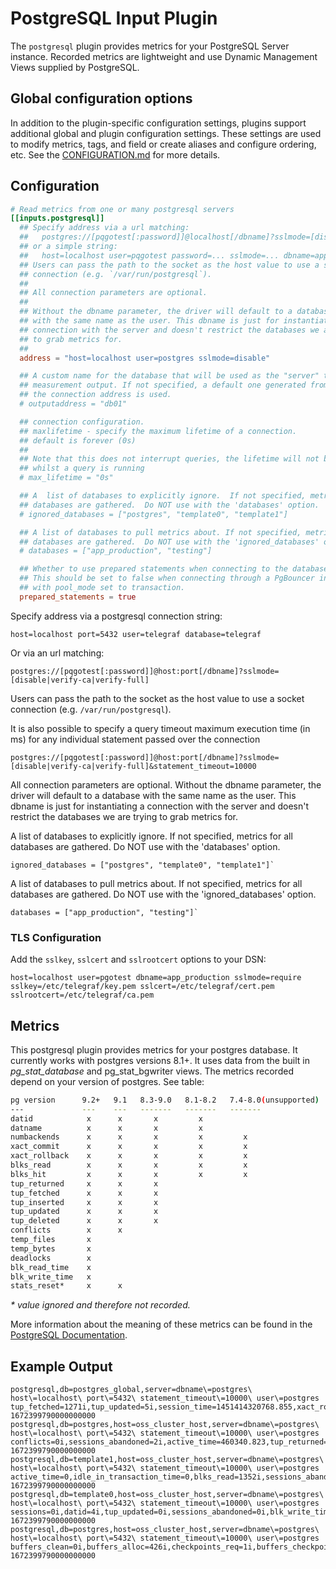 # PostgreSQL Input Plugin

The `postgresql` plugin provides metrics for your PostgreSQL Server instance.
Recorded metrics are lightweight and use Dynamic Management Views supplied
by PostgreSQL.

## Global configuration options <!-- @/docs/includes/plugin_config.md -->

In addition to the plugin-specific configuration settings, plugins support
additional global and plugin configuration settings. These settings are used to
modify metrics, tags, and field or create aliases and configure ordering, etc.
See the [CONFIGURATION.md][CONFIGURATION.md] for more details.

[CONFIGURATION.md]: ../../../docs/CONFIGURATION.md#plugins

## Configuration

```toml @sample.conf
# Read metrics from one or many postgresql servers
[[inputs.postgresql]]
  ## Specify address via a url matching:
  ##   postgres://[pqgotest[:password]]@localhost[/dbname]?sslmode=[disable|verify-ca|verify-full]&statement_timeout=...
  ## or a simple string:
  ##   host=localhost user=pqgotest password=... sslmode=... dbname=app_production
  ## Users can pass the path to the socket as the host value to use a socket
  ## connection (e.g. `/var/run/postgresql`).
  ##
  ## All connection parameters are optional.
  ##
  ## Without the dbname parameter, the driver will default to a database
  ## with the same name as the user. This dbname is just for instantiating a
  ## connection with the server and doesn't restrict the databases we are trying
  ## to grab metrics for.
  ##
  address = "host=localhost user=postgres sslmode=disable"

  ## A custom name for the database that will be used as the "server" tag in the
  ## measurement output. If not specified, a default one generated from
  ## the connection address is used.
  # outputaddress = "db01"

  ## connection configuration.
  ## maxlifetime - specify the maximum lifetime of a connection.
  ## default is forever (0s)
  ##
  ## Note that this does not interrupt queries, the lifetime will not be enforced
  ## whilst a query is running
  # max_lifetime = "0s"

  ## A  list of databases to explicitly ignore.  If not specified, metrics for all
  ## databases are gathered.  Do NOT use with the 'databases' option.
  # ignored_databases = ["postgres", "template0", "template1"]

  ## A list of databases to pull metrics about. If not specified, metrics for all
  ## databases are gathered.  Do NOT use with the 'ignored_databases' option.
  # databases = ["app_production", "testing"]

  ## Whether to use prepared statements when connecting to the database.
  ## This should be set to false when connecting through a PgBouncer instance
  ## with pool_mode set to transaction.
  prepared_statements = true
```

Specify address via a postgresql connection string:

```text
host=localhost port=5432 user=telegraf database=telegraf
```

Or via an url matching:

```text
postgres://[pqgotest[:password]]@host:port[/dbname]?sslmode=[disable|verify-ca|verify-full]
```

Users can pass the path to the socket as the host value to use a socket
connection (e.g. `/var/run/postgresql`).

It is also possible to specify a query timeout maximum execution time (in ms)
for any individual statement passed over the connection

```text
postgres://[pqgotest[:password]]@host:port[/dbname]?sslmode=[disable|verify-ca|verify-full]&statement_timeout=10000
```

All connection parameters are optional. Without the dbname parameter, the driver
will default to a database with the same name as the user. This dbname is just
for instantiating a connection with the server and doesn't restrict the
databases we are trying to grab metrics for.

A list of databases to explicitly ignore.  If not specified, metrics for all
databases are gathered.  Do NOT use with the 'databases' option.

```text
ignored_databases = ["postgres", "template0", "template1"]`
```

A list of databases to pull metrics about. If not specified, metrics for all
databases are gathered.  Do NOT use with the 'ignored_databases' option.

```text
databases = ["app_production", "testing"]`
```

### TLS Configuration

Add the `sslkey`, `sslcert` and `sslrootcert` options to your DSN:

```shell
host=localhost user=pgotest dbname=app_production sslmode=require sslkey=/etc/telegraf/key.pem sslcert=/etc/telegraf/cert.pem sslrootcert=/etc/telegraf/ca.pem
```

## Metrics

This postgresql plugin provides metrics for your postgres database. It currently
works with postgres versions 8.1+. It uses data from the built in
_pg_stat_database_ and pg_stat_bgwriter views. The metrics recorded depend on
your version of postgres. See table:

```sh
pg version      9.2+   9.1   8.3-9.0   8.1-8.2   7.4-8.0(unsupported)
---             ---    ---   -------   -------   -------
datid            x      x       x         x
datname          x      x       x         x
numbackends      x      x       x         x         x
xact_commit      x      x       x         x         x
xact_rollback    x      x       x         x         x
blks_read        x      x       x         x         x
blks_hit         x      x       x         x         x
tup_returned     x      x       x
tup_fetched      x      x       x
tup_inserted     x      x       x
tup_updated      x      x       x
tup_deleted      x      x       x
conflicts        x      x
temp_files       x
temp_bytes       x
deadlocks        x
blk_read_time    x
blk_write_time   x
stats_reset*     x      x
```

_* value ignored and therefore not recorded._

More information about the meaning of these metrics can be found in the
[PostgreSQL Documentation][1].

[1]: http://www.postgresql.org/docs/9.2/static/monitoring-stats.html#PG-STAT-DATABASE-VIEW

## Example Output

```text
postgresql,db=postgres_global,server=dbname\=postgres\ host\=localhost\ port\=5432\ statement_timeout\=10000\ user\=postgres tup_fetched=1271i,tup_updated=5i,session_time=1451414320768.855,xact_rollback=2i,conflicts=0i,blk_write_time=0,temp_bytes=0i,datid=0i,sessions_fatal=0i,tup_returned=1339i,sessions_abandoned=0i,blk_read_time=0,blks_read=88i,idle_in_transaction_time=0,sessions=0i,active_time=0,tup_inserted=24i,tup_deleted=0i,temp_files=0i,numbackends=0i,xact_commit=4i,sessions_killed=0i,blks_hit=5616i,deadlocks=0i 1672399790000000000
postgresql,db=postgres,host=oss_cluster_host,server=dbname\=postgres\ host\=localhost\ port\=5432\ statement_timeout\=10000\ user\=postgres conflicts=0i,sessions_abandoned=2i,active_time=460340.823,tup_returned=119382i,tup_deleted=0i,blk_write_time=0,xact_commit=305i,blks_hit=16358i,deadlocks=0i,sessions=12i,numbackends=1i,temp_files=0i,xact_rollback=5i,sessions_fatal=0i,datname="postgres",blk_read_time=0,idle_in_transaction_time=0,temp_bytes=0i,tup_inserted=3i,tup_updated=0i,blks_read=299i,datid=5i,session_time=469056.613,sessions_killed=0i,tup_fetched=5550i 1672399790000000000
postgresql,db=template1,host=oss_cluster_host,server=dbname\=postgres\ host\=localhost\ port\=5432\ statement_timeout\=10000\ user\=postgres active_time=0,idle_in_transaction_time=0,blks_read=1352i,sessions_abandoned=0i,tup_fetched=28544i,session_time=0,sessions_killed=0i,temp_bytes=0i,tup_returned=188541i,xact_commit=1168i,blk_read_time=0,sessions_fatal=0i,datid=1i,datname="template1",conflicts=0i,xact_rollback=0i,numbackends=0i,deadlocks=0i,sessions=0i,tup_inserted=17520i,temp_files=0i,tup_updated=743i,blk_write_time=0,blks_hit=99487i,tup_deleted=34i 1672399790000000000
postgresql,db=template0,host=oss_cluster_host,server=dbname\=postgres\ host\=localhost\ port\=5432\ statement_timeout\=10000\ user\=postgres sessions=0i,datid=4i,tup_updated=0i,sessions_abandoned=0i,blk_write_time=0,numbackends=0i,blks_read=0i,blks_hit=0i,sessions_fatal=0i,temp_files=0i,deadlocks=0i,conflicts=0i,xact_commit=0i,xact_rollback=0i,session_time=0,datname="template0",tup_returned=0i,tup_inserted=0i,idle_in_transaction_time=0,tup_fetched=0i,active_time=0,temp_bytes=0i,tup_deleted=0i,blk_read_time=0,sessions_killed=0i 1672399790000000000
postgresql,db=postgres,host=oss_cluster_host,server=dbname\=postgres\ host\=localhost\ port\=5432\ statement_timeout\=10000\ user\=postgres buffers_clean=0i,buffers_alloc=426i,checkpoints_req=1i,buffers_checkpoint=50i,buffers_backend_fsync=0i,checkpoint_write_time=5053,checkpoints_timed=26i,checkpoint_sync_time=26,maxwritten_clean=0i,buffers_backend=9i 1672399790000000000
```
